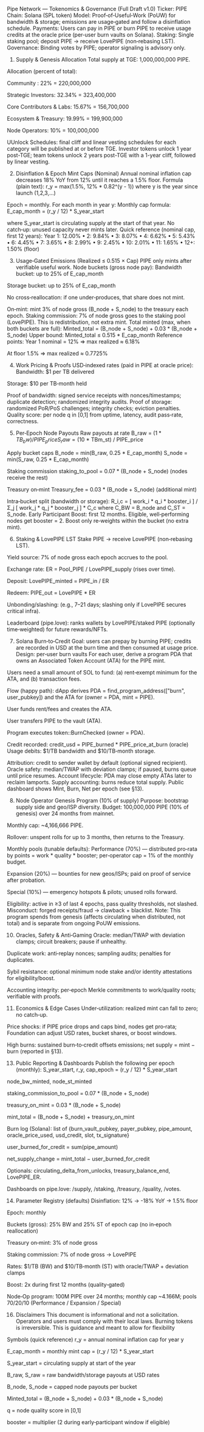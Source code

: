 Pipe Network — Tokenomics & Governance (Full Draft v1.0)
Ticker: PIPE
Chain: Solana (SPL token)
Model: Proof‑of‑Useful‑Work (PoUW) for bandwidth & storage; emissions are usage‑gated and follow a disinflation schedule.
Payments: Users can pay in PIPE or burn PIPE to receive usage credits at the oracle price (per‑user burn vaults on Solana).
Staking: Single staking pool; deposit PIPE → receive LovePIPE (non‑rebasing LST).
Governance: Binding votes by PIPE; operator signaling is advisory only.

1) Supply & Genesis Allocation
Total supply at TGE: 1,000,000,000 PIPE.


Allocation (percent of total):


Community : 22% = 220,000,000


Strategic Investors: 32.34% = 323,400,000


Core Contributors & Labs: 15.67% = 156,700,000


Ecosystem & Treasury: 19.99% = 199,900,000


Node Operators: 10% = 100,000,000


UUnlock Schedules: final cliff and linear vesting schedules for each category will be published at or before TGE. Investor tokens unlock 1 year post-TGE; team tokens unlock 2 years post-TGE with a 1-year cliff, followed by linear vesting.

2) Disinflation & Epoch Mint Caps (Nominal)
Annual nominal inflation cap decreases 18% YoY from 12% until it reaches a 1.5% floor.
Formula (plain text):
 r_y = max(1.5%, 12% * 0.82^(y - 1)) where y is the year since launch (1,2,3,…)


Epoch = monthly. For each month in year y:
Monthly cap formula:
 E_cap_month = (r_y / 12) * S_year_start


where S_year_start is circulating supply at the start of that year.
No catch‑up: unused capacity never mints later.
Quick reference (nominal cap, first 12 years):
 Year 1: 12.00% • 2: 9.84% • 3: 8.07% • 4: 6.62% • 5: 5.43% • 6: 4.45% • 7: 3.65% • 8: 2.99% • 9: 2.45% • 10: 2.01% • 11: 1.65% • 12+: 1.50% (floor)

3) Usage‑Gated Emissions (Realized ≤ 0.515 × Cap)
PIPE only mints after verifiable useful work.
Node buckets (gross node pay):
Bandwidth bucket: up to 25% of E_cap_month


Storage bucket: up to 25% of E_cap_month


No cross‑reallocation: if one under‑produces, that share does not mint.


On‑mint: mint 3% of node gross (B_node + S_node) to the treasury each epoch.
Staking commission: 7% of node gross goes to the staking pool (LovePIPE). This is redistribution, not extra mint.
Total minted (max, when both buckets are full):
 Minted_total = (B_node + S_node) + 0.03 * (B_node + S_node)
 Upper bound: Minted_total ≤ 0.515 * E_cap_month
Reference points:
Year 1 nominal = 12% ⇒ max realized ≈ 6.18%


At floor 1.5% ⇒ max realized ≈ 0.7725%



4) Work Pricing & Proofs
USD‑indexed rates (paid in PIPE at oracle price):
Bandwidth: $1 per TB delivered


Storage: $10 per TB‑month held


Proof of bandwidth: signed service receipts with nonces/timestamps; duplicate detection; randomized integrity audits.
Proof of storage: randomized PoR/PoS challenges; integrity checks; eviction penalties.
Quality score: per node q in [0,1] from uptime, latency, audit pass‑rate, correctness.

5) Per‑Epoch Node Payouts
Raw payouts at rate
 B_raw = ($1 * TB_bw) / PIPE_price
 S_raw = ($10 * TBm_st) / PIPE_price


Apply bucket caps
 B_node = min(B_raw, 0.25 * E_cap_month)
 S_node = min(S_raw, 0.25 * E_cap_month)


Staking commission
 staking_to_pool = 0.07 * (B_node + S_node) (nodes receive the rest)


Treasury on‑mint
 Treasury_fee = 0.03 * (B_node + S_node) (additional mint)


Intra‑bucket split (bandwidth or storage):
 R_i,c = [ work_i * q_i * booster_i ] / Σ_j [ work_j * q_j * booster_j ] * C_c
 where C_BW = B_node and C_ST = S_node.
Early Participant Boost: first 12 months. Eligible, well‑performing nodes get booster = 2. Boost only re‑weights within the bucket (no extra mint).

6) Staking & LovePIPE LST
Stake PIPE → receive LovePIPE (non‑rebasing LST).


Yield source: 7% of node gross each epoch accrues to the pool.


Exchange rate: ER = Pool_PIPE / LovePIPE_supply (rises over time).


Deposit: LovePIPE_minted = PIPE_in / ER


Redeem: PIPE_out = LovePIPE * ER


Unbonding/slashing: (e.g., 7–21 days; slashing only if LovePIPE secures critical infra).


Leaderboard (pipe.love): ranks wallets by LovePIPE/staked PIPE (optionally time‑weighted) for future rewards/NFTs.

7) Solana Burn‑to‑Credit
Goal: users can prepay by burning PIPE; credits are recorded in USD at the burn time and then consumed at usage price.
Design: per‑user burn vaults
For each user, derive a program PDA that owns an Associated Token Account (ATA) for the PIPE mint.


Users need a small amount of SOL to fund: (a) rent‑exempt minimum for the ATA, and (b) transaction fees.


Flow (happy path):
dApp derives PDA = find_program_address(["burn", user_pubkey]) and the ATA for (owner = PDA, mint = PIPE).


User funds rent/fees and creates the ATA.


User transfers PIPE to the vault (ATA).


Program executes token::BurnChecked (owner = PDA).


Credit recorded: credit_usd = PIPE_burned * PIPE_price_at_burn (oracle)
 Usage debits: $1/TB bandwidth and $10/TB‑month storage.


Attribution: credit to sender wallet by default (optional signed recipient).
Oracle safety: median/TWAP with deviation clamps; if paused, burns queue until price resumes.
Account lifecycle: PDA may close empty ATAs later to reclaim lamports.
Supply accounting: burns reduce total supply. Public dashboard shows Mint, Burn, Net per epoch (see §13).

8) Node Operator Genesis Program (10% of supply)
Purpose: bootstrap supply side and geo/ISP diversity.
Budget: 100,000,000 PIPE (10% of genesis) over 24 months from mainnet.


Monthly cap: ~4,166,666 PIPE.


Rollover: unspent rolls for up to 3 months, then returns to the Treasury.


Monthly pools (tunable defaults):
Performance (70%) — distributed pro‑rata by points = work * quality * booster; per‑operator cap = 1% of the monthly budget.


Expansion (20%) — bounties for new geos/ISPs; paid on proof of service after probation.


Special (10%) — emergency hotspots & pilots; unused rolls forward.


Eligibility: active in ≥3 of last 4 epochs, pass quality thresholds, not slashed.
Misconduct: forged receipts/fraud → clawback + blacklist.
Note: This program spends from genesis (affects circulating when distributed, not total) and is separate from ongoing PoUW emissions.

10) Oracles, Safety & Anti‑Gaming
Oracle: median/TWAP with deviation clamps; circuit breakers; pause if unhealthy.


Duplicate work: anti‑replay nonces; sampling audits; penalties for duplicates.


Sybil resistance: optional minimum node stake and/or identity attestations for eligibility/boost.


Accounting integrity: per‑epoch Merkle commitments to work/quality roots; verifiable with proofs.



11) Economics & Edge Cases
Under‑utilization: realized mint can fall to zero; no catch‑up.


Price shocks: if PIPE price drops and caps bind, nodes get pro‑rata; Foundation can adjust USD rates, bucket shares, or boost windows.


High burns: sustained burn‑to‑credit offsets emissions; net supply = mint − burn (reported in §13).



13) Public Reporting & Dashboards
Publish the following per epoch (monthly):
S_year_start, r_y, cap_epoch = (r_y / 12) * S_year_start


node_bw_minted, node_st_minted


staking_commission_to_pool = 0.07 * (B_node + S_node)


treasury_on_mint = 0.03 * (B_node + S_node)


mint_total = (B_node + S_node) + treasury_on_mint


Burn log (Solana): list of {burn_vault_pubkey, payer_pubkey, pipe_amount, oracle_price_used, usd_credit, slot, tx_signature}


user_burned_for_credit = sum(pipe_amount)


net_supply_change = mint_total − user_burned_for_credit


Optionals: circulating_delta_from_unlocks, treasury_balance_end, LovePIPE_ER.


Dashboards on pipe.love: /supply, /staking, /treasury, /quality, /votes.

14) Parameter Registry (defaults)
Disinflation: 12% → -18% YoY → 1.5% floor


Epoch: monthly


Buckets (gross): 25% BW and 25% ST of epoch cap (no in‑epoch reallocation)


Treasury on‑mint: 3% of node gross


Staking commission: 7% of node gross → LovePIPE


Rates: $1/TB (BW) and $10/TB‑month (ST) with oracle/TWAP + deviation clamps


Boost: 2x during first 12 months (quality‑gated)


Node‑Op program: 100M PIPE over 24 months; monthly cap ~4.166M; pools 70/20/10 (Performance / Expansion / Special)




16) Disclaimers
This document is informational and not a solicitation. Operators and users must comply with their local laws. Burning tokens is irreversible. This is guidance and meant to allow for flexibility

Symbols (quick reference)
r_y = annual nominal inflation cap for year y


E_cap_month = monthly mint cap = (r_y / 12) * S_year_start


S_year_start = circulating supply at start of the year


B_raw, S_raw = raw bandwidth/storage payouts at USD rates


B_node, S_node = capped node payouts per bucket


Minted_total = (B_node + S_node) + 0.03 * (B_node + S_node)


q = node quality score in [0,1]


booster = multiplier (2 during early‑participant window if eligible)
